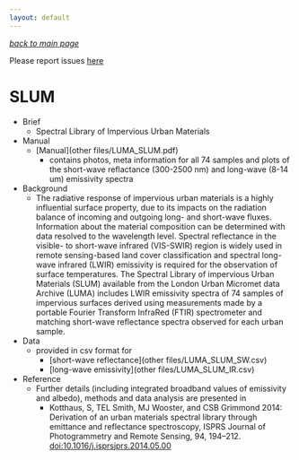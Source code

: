 ```yaml
---
layout: default
---
```

[*back to main page*](./)

Please report issues [here](https://github.com/Urban-Meteorology-Reading/Urban-Meteorology-Reading.github.io/issues)

# SLUM
* Brief
  * Spectral Library of Impervious Urban Materials
* Manual
  * [Manual](other files/LUMA_SLUM.pdf)
    * contains photos, meta information for all 74 samples and plots of the short-wave reflactance (300-2500 nm) and long-wave (8-14 um) emissivity spectra
* Background
  * The radiative response of impervious urban materials is a highly influential surface property, due to its impacts on the radiation balance of incoming and outgoing long- and short-wave fluxes. Information about the material composition can be determined with data resolved to the wavelength level. Spectral reflectance in the visible- to short-wave infrared (VIS-SWIR) region is widely used in remote sensing-based land cover classification and spectral long-wave infrared (LWIR) emissivity is required for the observation of surface temperatures. The Spectral Library of impervious Urban Materials (SLUM) available from the London Urban Micromet data Archive (LUMA) includes LWIR emissivity spectra of 74 samples of impervious surfaces derived using measurements made by a portable Fourier Transform InfraRed (FTIR) spectrometer and matching short-wave reflectance spectra observed for each urban sample.
* Data
  * provided in csv format for
     * [short-wave reflectance](other files/LUMA_SLUM_SW.csv)
     * [long-wave emissivity](other files/LUMA_SLUM_IR.csv)
* Reference
   * Further details (including integrated broadband values of emissivity and albedo), methods and data analysis are presented in
     * Kotthaus, S, TEL Smith, MJ Wooster, and CSB Grimmond 2014: Derivation of an urban materials spectral library through emittance and reflectance spectroscopy, ISPRS Journal of Photogrammetry and Remote Sensing, 94, 194–212. [doi:10.1016/j.isprsjprs.2014.05.00](http://www.sciencedirect.com/science/article/pii/S0924271614001233)
